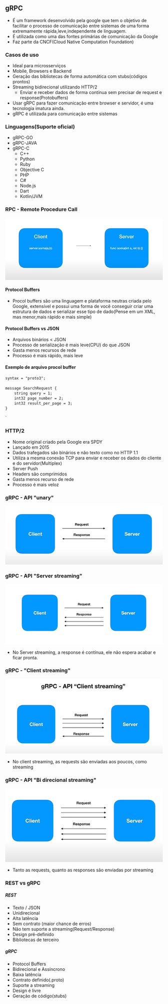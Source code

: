 ## gRPC
-  É um framework desenvolvido pela google que tem o objetivo de facilitar o processo de comunicação entre sistemas de uma forma extremamente rápida,leve,independente de linguagem.
- É utilizada como uma das fontes primárias de comunicação da Google
- Faz parte da CNCF(Cloud Native Computation Foundation)
### Casos de uso
- Ideal para microsserviços
- Mobile, Browsers e Backend
- Geração das bibliotecas de forma automática com stubs(códigos prontos)
- Streaming bidirecional utilizando HTTP/2
	- Enviar e receber dados de forma contínua sem precisar de request e response(Protobuffers)
-  Usar gRPC para fazer comunicação entre browser e servidor, é uma tecnologia imatura ainda.
- gRPC é utilizada para comunicação entre sistemas
### Linguagens(Suporte oficial)
- gRPC-GO
- gRPC-JAVA
- gRPC-C
	- C++
	- Python
	- Ruby
	- Objective C
	- PHP
	- C#
	- Node.js
	- Dart
	- Kotlin/JVM
### RPC - Remote Procedure Call
![Pasted image 20231017134037.png](./Pasted%20image%2020231017134037.png)
#### Protocol Buffers
- Procol buffers são uma linguagem e plataforma neutras criada pelo Google, extensível e possui uma forma de você conseguir criar uma estrutura de dados e serializar esse tipo de dado(Pense em um XML, mas menor,mais rápido e mais simple)
#### Protocol Buffers vs JSON
- Arquivos binários < JSON
- Processo de serialização é mais leve(CPU) do que JSON
- Gasta menos recursos de rede
- Processo é mais rápido, mais leve
#### Exemplo de arquivo procol buffer
```
syntax = "proto3";

message SearchRequest {
	string query = 1;
	int32 page_number = 2;
	int32 result_per_page = 3;
}
```
`
### HTTP/2
- Nome original criado pela Google era SPDY
- Lançado em 2015
- Dados trafegados são binários e não texto como no HTTP 1.1
- Utiliza a mesma conexão TCP para enviar e receber os dados do cliente e do servidor(Multiplex)
- Server Push
- Headers são comprimidos
- Gasta menos recurso de rede
- Processo é mais veloz
### gRPC - API "unary"
![Pasted image 20231017135328.png](./Pasted%20image%2020231017135328.png)
### gRPC - API "Server streaming"
![Pasted image 20231017135423.png](./Pasted%20image%2020231017135423.png)
- No Server streaming, a response é contínua, ele não espera acabar e ficar pronta.
### gRPC - "Client streaming"
![Pasted image 20231017135610.png](./Pasted%20image%2020231017135610.png)
- No client streaming, as requests são enviadas aos poucos, como streaming
### gRPC - API "Bi direcional streaming"
![Pasted image 20231017135701.png](./Pasted%20image%2020231017135701.png)
- Tanto as requests, quanto as responses são enviadas por streaming

### REST vs gRPC
##### REST
- Texto / JSON
- Unidirecional
- Alta latência
- Sem contrato (maior chance de erros)
- Não tem suporte a streaming(Request/Response)
- Design pré-definido
- Bibliotecas de terceiro
##### gRPC
- Protocol Buffers
- Bidirecional e Assíncrono
- Baixa latência
- Contrato definido(.proto)
- Suporte a streaming
- Design é livre
- Geração de código(stubs)